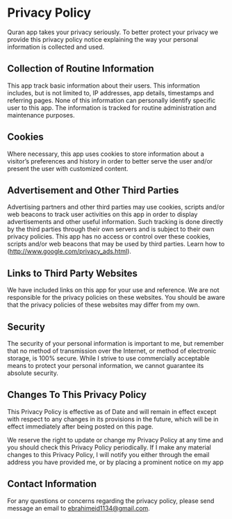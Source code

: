 # Privacy Policy

Quran app takes your privacy seriously. To better protect your privacy we provide this privacy policy notice explaining the way your personal information is collected and used.


## Collection of Routine Information

This app track basic information about their users. This information includes, but is not limited to, IP addresses, app details, timestamps and referring pages. None of this information can personally identify specific user to this app. The information is tracked for routine administration and maintenance purposes.


## Cookies

Where necessary, this app uses cookies to store information about a visitor’s preferences and history in order to better serve the user and/or present the user with customized content.


## Advertisement and Other Third Parties

Advertising partners and other third parties may use cookies, scripts and/or web beacons to track user activities on this app in order to display advertisements and other useful information. Such tracking is done directly by the third parties through their own servers and is subject to their own privacy policies. This app has no access or control over these cookies, scripts and/or web beacons that may be used by third parties. Learn how to (http://www.google.com/privacy_ads.html).


## Links to Third Party Websites

We have included links on this app for your use and reference. We are not responsible for the privacy policies on these websites. You should be aware that the privacy policies of these websites may differ from my own.


## Security

The security of your personal information is important to me, but remember that no method of transmission over the Internet, or method of electronic storage, is 100% secure. While I strive to use commercially acceptable means to protect your personal information, we cannot guarantee its absolute security.


## Changes To This Privacy Policy

This Privacy Policy is effective as of Date and will remain in effect except with respect to any changes in its provisions in the future, which will be in effect immediately after being posted on this page.

We reserve the right to update or change my Privacy Policy at any time and you should check this Privacy Policy periodically. If I make any material changes to this Privacy Policy, I will notify you either through the email address you have provided me, or by placing a prominent notice on my app

## Contact Information

For any questions or concerns regarding the privacy policy, please send message an email to ebrahimeid1134@gmail.com.
